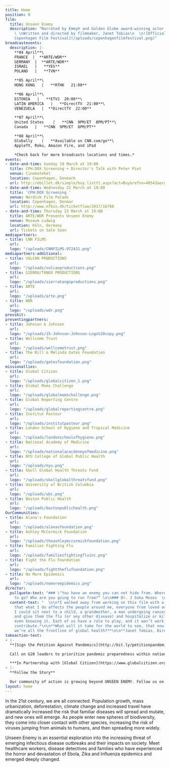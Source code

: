 ```yaml
---
title: Home
position: 0
film:
  title: Unseen Enemy
  description: "Narrated by Emmy® and Golden Globe award-winning actor, Jeffrey Wright
    \ \nWritten and directed by filmmaker, Janet Tobias\n  \n![Official Selection:
    Copenhagen Film Festival](/uploads/copenhagenfilmfestival.png)"
broadcastevents:
  description: |-
    **04 April**\
    FRANCE  |  **ARTE/WDR**
    GERMANY  |  **ARTE/WDR**
    ISRAEL   |   **YES**
    POLAND   |   **TVN**

    **05 April**\
    HONG KONG   |   **RTHK   21:00**

    **06 April**\
    ESTONIA   |   **ETV2  20:00**\
    LATIN AMERICA   |   **DirectTV  21:00**\
    VENEZUELA   |  **DirectTV  22:00**

    **07 April**\
    United States    |   **CNN  9PM/ET  8PM/PT**\
    Canada   |   **CNN  9PM/ET  8PM/PT**

    **08 April**\
    Globally    |   **Available on CNN.com/go**\
    AppleTV, Roku, Amazon Fire, and iPad

    *Check back for more broadcasts locations and times.*
events:
- date-and-time: Sunday 19 March at 19:00
  title: CPH:DOX Screening + Director's Talk with Peter Piot
  venue: Cinemateket
  location: Copenhagen, Denmark
  url: http://ebillet.dk/simple/buy.listtt.aspx?act=Buy&refno=40541&orgno=156&sysno=3
- date-and-time: Wednesday 22 March at 19:00
  title: 'CPH:DOX Screening '
  venue: Nordisk Film Palads
  location: Copenhagen, Denmar
  url: http://www.nfbio.dk/ticketflow/2017/16708
- date-and-time: Thursday 23 March at 19:00
  title: ARTE/WDR Presents Unseen Enemy
  venue: Museum Ludwig
  location: Köln, Germany
  url: Tickets on Sale Soon
mediapartners:
- title: CNN FILMS
  url: 
  logo: "/uploads/CNNFILMS-972431.png"
mediapartners-additional:
- title: VULCAN PRODUCTIONS
  url: 
  logo: "/uploads/vulcanproductions.png"
- title: SIERRA/TANGO PRODUCTIONS
  url: 
  logo: "/uploads/sierratangoproductions.png"
- title: ARTE
  url: 
  logo: "/uploads/arte.png"
- title: WDR
  url: 
  logo: "/uploads/wdr.png"
presskit: 
presentingpartners:
- title: Johnson & Johnson
  url: 
  logo: "/uploads/15-Johnson-Johnson-Logo%20copy.png"
- title: Wellcome Trust
  url: 
  logo: "/uploads/wellcometrust.png"
- title: The Bill & Melinda Gates Foundation
  url: 
  logo: "/uploads/gatesfoundation.png"
missionallies:
- title: Global Citizen
  url: 
  logo: "/uploads/globalcitizen_1.png"
- title: Global Moms Challenge
  url: 
  logo: "/uploads/globalmomschallenge.png"
- title: Global Reporting Centre
  url: 
  logo: "/uploads/globalreportingcentre.png"
- title: Institut Pasteur
  url: 
  logo: "/uploads/institutpasteur.png"
- title: London School of Hygiene and Tropical Medicine
  url: 
  logo: "/uploads/londonschoolofhygiene.png"
- title: National Academy of Medicine
  url: 
  logo: "/uploads/nationalacacdenmyofmedicine.png"
- title: NYU College of Global Public Health
  url: 
  logo: "/uploads/nyu.png"
- title: Skoll Global Health Threats Fund
  url: 
  logo: "/uploads/skollglobalthreatsfund.png"
- title: University of British Columbia
  url: 
  logo: "/uploads/ubc.png"
- title: Boston Public Health
  url: 
  logo: "/uploads/bostonpublichealth.png"
OurCommunities:
- title: Alana's Foundation
  url: 
  logo: "/uploads/alanasfoundation.png"
- title: Ashley McCormick Foundation
  url: 
  logo: "/uploads/theashleymccormickfoundation.png"
- title: Families Fighting Flu
  url: 
  logo: "/uploads/familiesfightingfluinc.png"
- title: Fight the Flu Foundation
  url: 
  logo: "/uploads/fighttheflufoundation.png"
- title: No More Epidemics
  url: 
  logo: "/uploads/nomoreepidemics.png"
director:
  pullquote-text: "### \"You have an enemy you can not hide from. Where are you going
    to go? Who are you going to run from?” \n\n### Dr. J Soka Moses  \n\n  "
  content-text: "  \n\n*I walked away from working on this film with a deep understanding
    that what I do affects the people around me, everyone from loved ones to passers-by.
    I could sit next to a child, a grandmother, a man undergoing cancer treatment
    and give them the flu (or any other disease) and hospitalize or kill them without
    even knowing it. Each of us have a role to play, and it won’t work unless we all
    contribute.*\n\n**What will it take for the world to see, that now more than ever
    we’re all the frontline of global health?**\n\n**Janet Tobias, Director**"
takeaction-text:
- |-
  **[Sign the Petition Against Pandemics](http://bit.ly/petitionpandemics)**

  Call on G20 leaders to prioritize pandemic preparedness within national budgets and ensure that our collective global health security is a priority on the G20 agenda this July 2017.

  ***In Partnership with [Global Citizen](https://www.globalcitizen.org/)***
- |-
  **Follow the Story**

  Our community of action is growing beyond UNSEEN ENEMY. Follow us on [Facebook](http://www.facebook.com/takesallofus), [Instagram](www.instagram.com/ittakesallofus) and [Twitter](twitter.com/ittakesallofus) for behind the scenes footage, follow-up stories, new information, campaign events and calls to action that all support the global fight against emerging infectious diseases.
layout: home
---
```


In the 21st century, we are all connected. Population growth, mass urbanization, deforestation, climate change and increased travel have dramatically increased the risk that familiar diseases will spread and mutate, and new ones will emerge. As people enter new spheres of biodiversity, they come into closer contact with other species, increasing the risk of viruses jumping from animals to humans, and then spreading more widely.

Unseen Enemy is an essential exploration into the increasing threat of emerging infectious disease outbreaks and their impacts on society. Meet healthcare workers, disease detectives and families who have experienced the horror and devastation of Ebola, Zika and Influenza epidemics and emerged deeply changed.